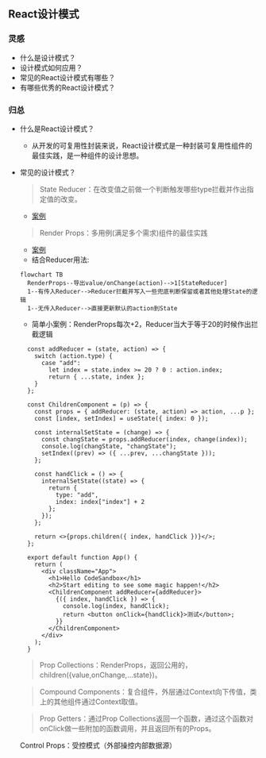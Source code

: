 ## React设计模式
### 灵感
- 什么是设计模式？
- 设计模式如何应用？
- 常见的React设计模式有哪些？
- 有哪些优秀的React设计模式？

### 归总
- 什么是React设计模式？
  - 从开发的可复用性封装来说，React设计模式是一种封装可复用性组件的最佳实践，是一种组件的设计思想。
- 常见的设计模式？
  > State Reducer：在改变值之前做一个判断触发哪些type拦截并作出指定值的改变。
    - [案例](https://github.com/liquidGo/simply-react)
 
  > Render Props：多用例(满足多个需求)组件的最佳实践
    - [案例](https://github.com/liquidGo/simply-react)
    - 结合Reducer用法:
    ```mermaid
    flowchart TB
      RenderProps--导出value/onChange(action)-->1[StateReducer]
      1--有传入Reducer-->Reducer拦截并写入一些兜底判断保留或者其他处理State的逻辑
      1--无传入Reducer-->直接更新默认的action到State
    ```
    - 简单小案例：RenderProps每次+2，Reducer当大于等于20的时候作出拦截逻辑
    ```
      const addReducer = (state, action) => {
        switch (action.type) {
          case "add":
            let index = state.index >= 20 ? 0 : action.index;
            return { ...state, index };
        }
      };

      const ChildrenComponent = (p) => {
        const props = { addReducer: (state, action) => action, ...p };
        const [index, setIndex] = useState({ index: 0 });

        const internalSetState = (change) => {
          const changState = props.addReducer(index, change(index));
          console.log(changState, "changState");
          setIndex((prev) => ({ ...prev, ...changState }));
        };

        const handClick = () => {
          internalSetState((state) => {
            return {
              type: "add",
              index: index["index"] + 2
            };
          });
        };

        return <>{props.children({ index, handClick })}</>;
      };

      export default function App() {
        return (
          <div className="App">
            <h1>Hello CodeSandbox</h1>
            <h2>Start editing to see some magic happen!</h2>
            <ChildrenComponent addReducer={addReducer}>
              {({ index, handClick }) => {
                console.log(index, handClick);
                return <button onClick={handClick}>测试</button>;
              }}
            </ChildrenComponent>
          </div>
        );
      }
    ```
  
  > Prop Collections：RenderProps，返回公用的，children({value,onChange,...state})。


  > Compound Components：复合组件，外层通过Context向下传值，类上的其他组件通过Context取值。

  > Prop Getters：通过Prop Collections返回一个函数，通过这个函数对onClick做一些附加的函数调用，并且返回所有的Props。

  Control Props：受控模式（外部操控内部数据源）

